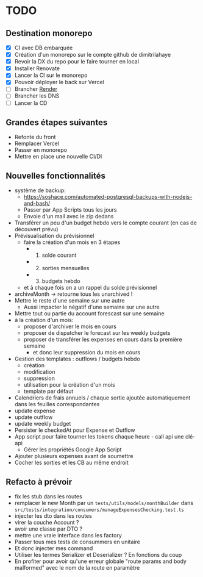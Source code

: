 # TODO

## Destination monorepo

- [x] CI avec DB embarquée
- [x] Création d'un monorepo sur le compte github de
      dimitrilahaye
- [x] Revoir la DX du repo pour le faire tourner en local
- [x] Installer Renovate
- [x] Lancer la CI sur le monorepo
- [x] Pouvoir déployer le back sur Vercel
- [ ] Brancher [Render](https://render.com/)
- [ ] Brancher les DNS
- [ ] Lancer la CD

## Grandes étapes suivantes

- Refonte du front
- Remplacer Vercel
- Passer en monorepo
- Mettre en place une nouvelle CI/DI

## Nouvelles fonctionnalités

- système de backup:
  - https://soshace.com/automated-postgresql-backups-with-nodejs-and-bash/
  - Passer par App Scripts tous les jours
  - Envoie d'un mail avec le zip dedans
- Transférer un peu d'un budget hebdo vers le compte courant (en cas de découvert prévu)
- Prévisualisation du prévisionnel
  - faire la création d'un mois en 3 étapes
    - 1. solde courant
    - 2. sorties mensuelles
    - 3. budgets hebdo
  - et à chaque fois on a un rappel du solde prévisionnel
- archiveMonth -> retourne tous les unarchived !
- Mettre le reste d'une semaine sur une autre
  - Aussi impacter le négatif d'une semaine sur une autre
- Mettre tout ou partie du account forescast sur une semaine
- à la création d'un mois:
  - proposer d'archiver le mois en cours
  - proposer de dispatcher le forecast sur les weekly budgets
  - proposer de transférer les expenses en cours dans la première semaine
    - et donc leur suppression du mois en cours
- Gestion des templates : outflows / budgets hebdo
  - création
  - modification
  - suppression
  - utilisation pour la création d'un mois
  - template par défaut
- Calendriers de frais annuels / chaque sortie ajoutée automatiquement dans les feuilles correspondantes
- update expense
- update outflow
- update weekly budget
- Persister le checkedAt pour Expense et Outflow
- App script pour faire tourner les tokens chaque heure - call api une clé-api
  - Gérer les propriétés Google App Script
- Ajouter plusieurs expenses avant de soumettre
- Cocher les sorties et les CB au même endroit

## Refacto à prévoir

- fix les stub dans les routes
- remplacer le new Month par un `tests/utils/models/monthBuilder` dans `src/tests/integration/consumers/manageExpensesChecking.test.ts`
- injecter les dto dans les routes
- virer la couche Account ?
- avoir une classe par DTO ?
- mettre une vraie interface dans les factory
- Passer tous mes tests de consummers en unitaire
- Et donc injecter mes command
- Utiliser les termes Serializer et Deserializer ? En fonctions du coup
- En profiter pour avoir qu'une erreur globale "route params and body malformed" avec le nom de la route en paramètre
